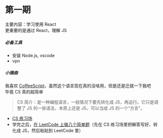 # 第一期
主要内容：学习使用 React  
更重要的是通过 React，理解 JS

##### 必备工具
+ 安装 Node.js, vscode
+ vpn

##### 小插曲
我喜欢 [CoffeeScript](https://coffeescript.org/)，虽然这个语言现在真的没啥用，但是还是迁就一下我吧  
毕竟 CS 真的超简单  

> CS 简介：是一种编程语言，一般情况下要先转化成 JS，再运行。它只是调整了 JS 的一些语法，本质上还是 JS，可以当成 JS 的一个“方言”。

+ [CS 练习场](https://coffeescript.org/#try:)
+ 学完之后，[在 LeetCode 上做八个简单题](https://leetcode.cn/)（先在 CS 练习场里把解答写好、转化成 JS，然后粘贴到 LeetCode 里）
